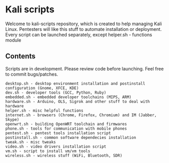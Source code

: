 # Kali scripts

Welcome to kali-scripts repository, which is created to help managing Kali Linux.
Pentesters will like this stuff to automate installation or deployment.
Every script can be launched separately, except helper.sh - functions module

## Contents

Scripts are in development. Please review code before launching. Feel free to commit bugs/patches.

    desktop.sh - desktop environment installation and postinstall configuration (Gnome, XFCE, KDE)
    dev.sh - developer tools (GCC, Python, Ruby)
    embedded.sh - embedded developer toolchains (MIPS, ARM)
    hardware.sh - Arduino, OLS, Sigrok and other stuff to deal with hardware
    helper.sh - misc helpful functions
    internet.sh - browsers (Chrome, Firefox, Chromium) and IM (Jabber, Skype)
    openwrt.sh - building OpenWRT toolchain and firmwares
    phone.sh - tools for communication with mobile phones
    pentest.sh - pentest tools installation script
    postinstall.sh - common software dependecies installation
    tweak.sh - misc tweaks
    video.sh - video drivers installation script
    vm.sh - script to install vm/vm tools 
    wireless.sh - wireless stuff (WiFi, Bluetooth, SDR)

